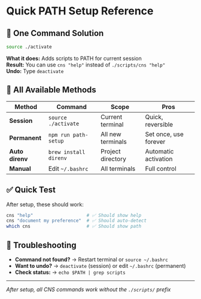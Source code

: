 # Quick PATH Setup Reference

## 🚀 One Command Solution
```bash
source ./activate
```
**What it does:** Adds scripts to PATH for current session  
**Result:** You can use `cns "help"` instead of `./scripts/cns "help"`  
**Undo:** Type `deactivate`

## 📖 All Available Methods

| Method | Command | Scope | Pros |
|--------|---------|-------|------|
| **Session** | `source ./activate` | Current terminal | Quick, reversible |
| **Permanent** | `npm run path-setup` | All new terminals | Set once, use forever |
| **Auto direnv** | `brew install direnv` | Project directory | Automatic activation |
| **Manual** | Edit `~/.bashrc` | All terminals | Full control |

## ✅ Quick Test
After setup, these should work:
```bash
cns "help"                    # ✅ Should show help
cns "document my preference"  # ✅ Should auto-detect
which cns                     # ✅ Should show path
```

## 🔧 Troubleshooting
- **Command not found?** → Restart terminal or `source ~/.bashrc`
- **Want to undo?** → `deactivate` (session) or edit `~/.bashrc` (permanent)
- **Check status:** → `echo $PATH | grep scripts`

---
*After setup, all CNS commands work without the `./scripts/` prefix*
